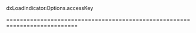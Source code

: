 <!--id-->dxLoadIndicator.Options.accessKey<!--/id-->
<!--merge--><!--/merge-->
<!--hidden--><!--/hidden-->
===========================================================================

